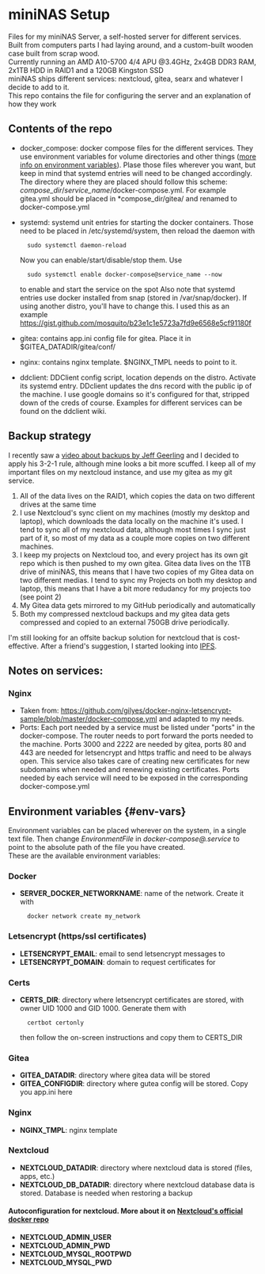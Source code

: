 # miniNAS Setup

Files for my miniNAS Server, a self-hosted server for different services.<br> Built from computers parts I had laying around, and a custom-built wooden case built from scrap wood.<br>
Currently running an AMD A10-5700 4/4 APU @3.4GHz, 2x4GB DDR3 RAM, 2x1TB HDD in RAID1 and a 120GB Kingston SSD<br>
miniNAS ships different services: nextcloud, gitea, searx and whatever I decide to add to it.<br>
This repo contains the file for configuring the server and an explanation of how they work

## Contents of the repo
* docker_compose: docker compose files for the different services. They use environment variables for volume directories and other things ([more info on environment variables](#env-vars)).
Plase those files wherever you want, but keep in mind that systemd entries will need to be changed accordingly. The directory where they are placed should follow this scheme: *compose_dir*/*service_name*/docker-compose.yml. For example gitea.yml should be placed in *compose_dir/gitea/ and renamed to docker-compose.yml

* systemd: systemd unit entries for starting the docker containers. Those need to be placed in /etc/systemd/system, then reload the daemon with

        sudo systemctl daemon-reload

    Now you can enable/start/disable/stop them. Use

        sudo systemctl enable docker-compose@service_name --now

    to enable and start the service on the spot
Also note that systemd entries use docker installed from snap (stored in /var/snap/docker). If using another distro, you'll have to change this. I used this as an example 
https://gist.github.com/mosquito/b23e1c1e5723a7fd9e6568e5cf91180f

* gitea: contains app.ini config file for gitea. Place it in $GITEA_DATADIR/gitea/conf/
* nginx: contains nginx template. $NGINX_TMPL needs to point to it.

* ddclient: DDClient config script, location depends on the distro. Activate its systemd entry. DDclient updates the dns record with the public ip of the machine. I use google domains so it's configured for that, stripped down of the creds of course. Examples for different services can be found on the ddclient wiki.


## Backup strategy
I recently saw a [video about backups by Jeff Geerling](https://www.youtube.com/watch?v=S0KZ5iXTkzg) and I decided to apply his 3-2-1 rule, although mine looks a bit more scuffed. I keep all of my important files on my nextcloud instance, and use my gitea as my git service.

1) All of the data lives on the RAID1, which copies the data on two different drives at the same time
2) I use Nextcloud's sync client on my machines (mostly my desktop and laptop), which downloads the data locally on the machine it's used. I tend to sync all of my nextcloud data, although most times I sync just part of it, so most of my data as a couple more copies on two different machines.
3) I keep my projects on Nextcloud too, and every project has its own git repo which is then pushed to my own gitea. Gitea data lives on the 1TB drive of miniNAS, this means that I have two copies of my Gitea data on two different medias. I tend to sync my Projects on both my desktop and laptop, this means that I have a bit more redudancy for my projects too (see point 2)
4) My Gitea data gets mirrored to my GitHub periodically and automatically
5) Both my compressed nextcloud backups and my gitea data gets compressed and copied to an external 750GB drive periodically.

I'm still looking for an offsite backup solution for nextcloud that is cost-effective. After a friend's suggestion, I started looking into [IPFS](https://ipfs.io/).


## Notes on services:

### Nginx
* Taken from: https://github.com/gilyes/docker-nginx-letsencrypt-sample/blob/master/docker-compose.yml
and adapted to my needs.
* Ports: Each port needed by a service must be listed under "ports" in the docker-compose. The router needs to port forward the ports needed to the machine. Ports 3000 and 2222 are needed by gitea, ports 80 and 443 are needed for letsencrypt and https traffic and need to be always open. This service also takes care of creating new certificates for new subdomains when needed and renewing existing certificates. Ports needed by each service will need to be exposed in the corresponding docker-compose.yml



## Environment variables {#env-vars}

Environment variables can be placed wherever on the system, in a single text file. Then change *EnvironmentFile* in *docker-compose@.service* to point to the absolute path of the file you have created. <br>
These are the available environment variables:

### Docker
* **SERVER_DOCKER_NETWORKNAME**: name of the network. Create it with

        docker network create my_network

### Letsencrypt (https/ssl certificates)
* **LETSENCRYPT_EMAIL**: email to send letsencrypt messages to
* **LETSENCRYPT_DOMAIN**: domain to request certificates for

### Certs
* **CERTS_DIR**: directory where letsencrypt certificates are stored, with owner UID 1000 and GID 1000. Generate them with

        certbot certonly

    then follow the on-screen instructions and copy them to CERTS_DIR

### Gitea
* **GITEA_DATADIR**: directory where gitea data will be stored
* **GITEA_CONFIGDIR**: directory where gutea config will be stored. Copy you app.ini here

### Nginx
* **NGINX_TMPL**: nginx template

### Nextcloud

* **NEXTCLOUD_DATADIR**: directory where nextcloud data is stored (files, apps, etc.)
* **NEXTCLOUD_DB_DATADIR**: directory where nextcloud database data is stored. Database is needed when restoring a backup

#### Autoconfiguration for nextcloud. More about it on [Nextcloud's official docker repo](https://github.com/nextcloud/docker)
* **NEXTCLOUD_ADMIN_USER**
* **NEXTCLOUD_ADMIN_PWD**
* **NEXTCLOUD_MYSQL_ROOTPWD**
* **NEXTCLOUD_MYSQL_PWD**